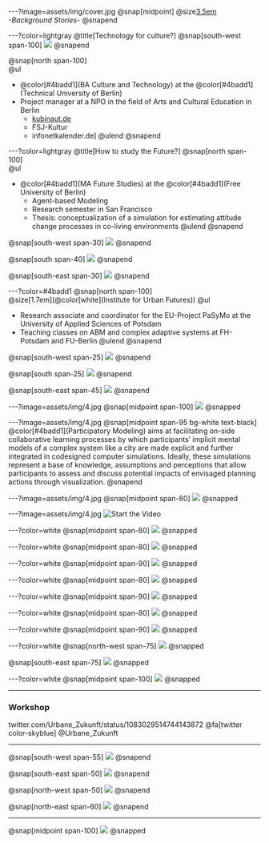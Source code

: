 ---?image=assets/img/cover.jpg
@snap[midpoint]
@size[3.5em](Hei)
<br>
*-Background Stories-*
@snapend

---?color=lightgray
@title[Technology for culture?]
@snap[south-west span-100]
![](assets/img/1.png)
@snapend

@snap[north span-100]
<br>
@ul[](false)
- @color[#4badd1](BA Culture and Technology) at the @color[#4badd1](Technical University of Berlin)
- Project manager at a NPO in the field of Arts and Cultural Education in Berlin
  - [kubinaut.de](https://www.kubinaut.de/de)
  - FSJ-Kultur
  - infonetkalender.de]
@ulend
@snapend

---?color=lightgray
@title[How to study the Future?]
@snap[north span-100]
<br>
@ul[](false)
- @color[#4badd1](MA Future Studies) at the @color[#4badd1](Free University of Berlin)
  - Agent-based Modeling
  - Research semester in San Francisco
  - Thesis: conceptualization of a simulation for estimating attitude change processes in co-living environments
@ulend
@snapend

@snap[south-west span-30]
![](assets/img/m1.png)
@snapend

@snap[south span-40]
![](assets/img/m2.png)
@snapend

@snap[south-east span-30]
![](assets/img/m3.png)
@snapend

---?color=#4badd1
@snap[north span-100]
<br>
@size[1.7em](@color[white](Institute for Urban Futures))
@ul[](false)
- Research associate and coordinator for the EU-Project PaSyMo at the University of Applied Sciences of Potsdam
- Teaching classes on ABM and complex adaptive systems at FH-Potsdam and FU-Berlin
@ulend
@snapend

@snap[south-west span-25]
![](assets/img/UZ_l.png)
@snapend

@snap[south span-25]
![](assets/img/UZ_m.png)
@snapend

@snap[south-east span-45]
![](assets/img/UZ_r.png)
@snapend

---?image=assets/img/4.jpg
@snap[midpoint span-100]
![](assets/img/l.png)
@snapped

---?image=assets/img/4.jpg
@snap[midpoint span-95 bg-white text-black]
@color[#4badd1](Participatory Modeling) aims at facilitating on-side collaborative learning processes by which participants’ implicit mental models of a complex system like a city are made explicit and further integrated in codesigned computer simulations. Ideally, these simulations represent a base of knowledge, assumptions and perceptions that allow participants to assess and discuss potential impacts of envisaged planning actions through visualization.
@snapend

---?image=assets/img/4.jpg
@snap[midpoint span-80]
![](assets/img/b.png)
@snapped

---?image=assets/img/4.jpg
![Start the Video](https://player.vimeo.com/video/285110972)

---?color=white
@snap[midpoint span-80]
![](assets/img/a.png)
@snapped


---?color=white
@snap[midpoint span-80]
![](assets/img/c.png)
@snapped

---?color=white
@snap[midpoint span-90]
![](assets/img/c1.png)
@snapped

---?color=white
@snap[midpoint span-80]
![](assets/img/d.png)
@snapped

---?color=white
@snap[midpoint span-90]
![](assets/img/e.png)
@snapped

---?color=white
@snap[midpoint span-80]
![](assets/img/f.png)
@snapped

---?color=white
@snap[midpoint span-90]
![](assets/img/g.png)
@snapped

---?color=white
@snap[north-west span-75]
![](assets/img/h.png)
@snapped

@snap[south-east span-75]
![](assets/img/i.png)
@snapped

---?color=white
@snap[midpoint span-100]
![](assets/img/j.png)
@snapped

---
### Workshop
twitter.com/Urbane_Zukunft/status/1083029514744143872
@fa[twitter color-skyblue] @Urbane_Zukunft

---
@snap[south-west span-55]
![](assets/img/WS3.jpg)
@snapend

@snap[south-east span-50]
![](assets/img/WS4.jpg)
@snapend

@snap[north-west span-50]
![](assets/img/WS2.jpg)
@snapend

@snap[north-east span-60]
![](assets/img/WS1.jpg)
@snapend

---
@snap[midpoint span-100]
![](assets/img/k.png)
@snapped
